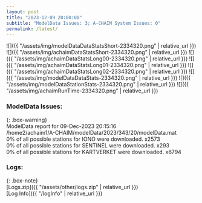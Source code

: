 ```yaml
---
layout: post
title: "2023-12-09 20:00:00"
subtitle: "ModelData Issues: 3; A-CHAIM System Issues: 0"
permalink: /latest/
---
```


![]({{ "/assets/img/modelDataDataStatsShort-2334320.png" | relative_url }})
![]({{ "/assets/img/achaimDataStatsShort-2334320.png" | relative_url }})
![]({{ "/assets/img/achaimDataStatsLong00-2334320.png" | relative_url }})
![]({{ "/assets/img/achaimDataStatsLong01-2334320.png" | relative_url }})
![]({{ "/assets/img/achaimDataStatsLong02-2334320.png" | relative_url }})
![]({{ "/assets/img/modelDataDataStats-2334320.png" | relative_url }})
![]({{ "/assets/img/modelDataStationStats-2334320.png" | relative_url }})
![]({{ "/assets/img/achaimRunTime-2334320.png" | relative_url }})


### ModelData Issues:  
  
{: .box-warning}  
 ModelData report for 09-Dec-2023 20:15:16   
 /home2/achaim1/A-CHAIM/modelData/2023/343/20/modelData.mat   
 0% of all possible stations for IONO were downloaded. x2573   
 0% of all possible stations for SENTINEL were downloaded. x293   
 0% of all possible stations for KARTVERKET were downloaded. x6794   
  


### Logs:  
  
{: .box-note}  
[Logs.zip]({{ "/assets/other/logs.zip" | relative_url }})  
[Log Info]({{ "/logInfo" | relative_url }})  
